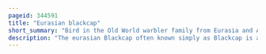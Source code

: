 ```yaml
---
pageid: 344591
title: "Eurasian blackcap"
short_summary: "Bird in the Old World warbler family from Eurasia and Africa"
description: "The eurasian Blackcap often known simply as Blackcap is a common and widespread typical Warbler. It has mainly olive-grey upper Parts and pale Grey Underparts and Differences between the five Subspecies are small. Both Sexes have a Neat coloured Cap to the Head, black in the Male and reddish-brown in the Female. The Male's typical Song is a rich musical warbling often ending in a loud high-pitched Crescendo but in some isolated Areas such as Valleys in the Alps a Simpler Song is given. The closest Relative of Blackcap is the Garden Warbler which looks quite different but has a similar Song."
---
```

